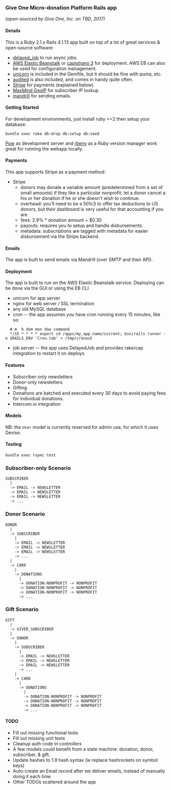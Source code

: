 ### Give One Micro-donation Platform Rails app

*(open-sourced by Give One, Inc. on TBD, 2017)*

#### Details

This is a Ruby 2.1.x Rails 4.1.13 app built on top of a lot of great services & open-source software:

  * [delayed_job](https://github.com/collectiveidea/delayed_job) to run async jobs.
  * [AWS Elastic Beanstalk](https://aws.amazon.com/elasticbeanstalk/) or [capistrano 3](http://capistranorb.com/) for deployment.  AWS EB can also be used for configuration management.
  * [unicorn](http://unicorn.bogomips.org/) is included in the Gemfile, but it should be fine with puma, etc.
  * [audited](https://github.com/collectiveidea/audited) is also included, and comes in handy quite often.
  * [Stripe](https://stripe.com/) for payments (explained below)
  * [MaxMind GeoIP](https://www.maxmind.com/en/geoip2-databases) for subscriber IP lookup.
  * [mandrill](http://www.mandrill.com/) for sending emails.

#### Getting Started

For development environments, just install ruby >=2 then setup your database:

`bundle exec rake db:drop db:setup db:seed`

[Pow](http://pow.cx/) as development server and [rbenv](https://github.com/sstephenson/rbenv) as a Ruby version manager work great for running the webapp locally.

#### Payments

This app supports Stripe as a payment method:

* Stripe
  * donors may donate a variable amount (predetermined from a set of small amounts) if they like a particular nonprofit, let a donor
    cancel a his or her donation if he or she doesn't wish to continue.
  * overhead: you'll need to be a 501c3 to offer tax deductions to US donors, but their dashboard is very useful for that accounting if you are
  * fees: 2.9% * donation amount + $0.30
  * payouts: requires you to setup and handle disbursements.
  * metadata: subscriptions are tagged with metadata for easier disbursement via the Stripe backend.

#### Emails

The app is built to send emails via Mandrill (over SMTP and their API).

#### Deployment

The app is built to run on the AWS Elastic Beanstalk service.  Deploying can be done via the GUI or using the EB CLI

* unicorn for app server
* nginx for web server / SSL termination
* any old MySQL database
* cron -- the app assumes you have cron running every 15 minutes, like so:
```
  # m  h dom mon dow command
  */15 * * * * export cd /apps/my_app_name/current; bin/rails runner -e $RAILS_ENV 'Cron.tab' > /tmp/cronout
```
* job server -- the app uses DelayedJob and provides rake/cap integration to restart it on deploys

#### Features

* Subscriber-only newsletters
* Donor-only newsletters
* Gifting
* Donations are batched and executed every 30 days to avoid paying fees for individual donations.
* Intercom.io integration

#### Models

NB: the `User` model is currently reserved for admin use, for which it uses Devise.

#### Testing

`bundle exec rspec test`

### Subscriber-only Scenario

```
SUBSCRIBER
  |
  -> EMAIL -> NEWSLETTER
  -> EMAIL -> NEWSLETTER
  -> EMAIL -> NEWSLETTER
  -> ...
```

### Donor Scenario

```
DONOR
  |
  -> SUBSCRIBER
    |
    -> EMAIL -> NEWSLETTER
    -> EMAIL -> NEWSLETTER
    -> EMAIL -> NEWSLETTER
    -> ...
  |
  -> CARD
    |
    -> DONATIONS
      |
      -> DONATION-NONPROFIT -> NONPROFIT
      -> DONATION-NONPROFIT -> NONPROFIT
      -> DONATION-NONPROFIT -> NONPROFIT
      -> ...
```

### Gift Scenario

```
GIFT
  |
  -> GIVER_SUBSCRIBER
  |
  -> DONOR
    |
    -> SUBSCRIBER
      |
      -> EMAIL -> NEWSLETTER
      -> EMAIL -> NEWSLETTER
      -> EMAIL -> NEWSLETTER
      -> ...
    |
    -> CARD
      |
      -> DONATIONS
        |
        -> DONATION-NONPROFIT -> NONPROFIT
        -> DONATION-NONPROFIT -> NONPROFIT
        -> DONATION-NONPROFIT -> NONPROFIT
        -> ...
```

#### TODO

* Fill out missing functional tests
* Fill out missing unit tests
* Cleanup auth code in controllers
* A few models could benefit from a state machine: donation, donor, subscriber, & gift.
* Update hashes to 1.9 hash syntax (ie replace hashrockets on symbol keys)
* Auto-create an Email record after we deliver emails, instead of manually doing it each time
* Other TODOs scattered around the app
